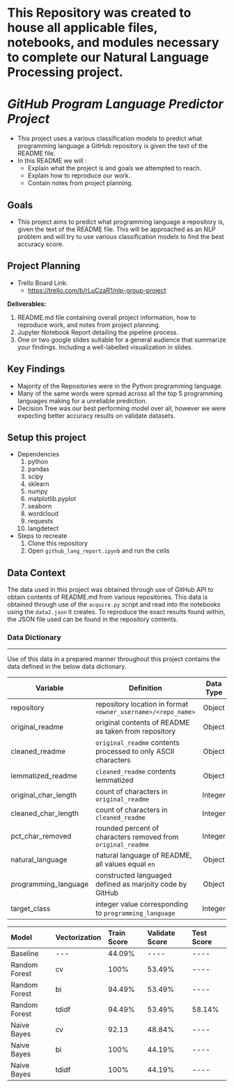 # This Repository was created to house all applicable files, notebooks, and modules necessary to complete our Natural Language Processing project.

# _GitHub Program Language Predictor Project_



- This project uses a various classification models to predict what programming language a GitHub repository is given the text of the README file.
- In this README we will :
    * Explain what the project is and goals we attempted to reach. 
    * Explain how to reproduce our work. 
    * Contain notes from project planning.

## Goals
- This project aims to predict what programming language a repository is, given the text of the README file. This will be approached as an NLP problem and will try to use various classification models to find the best accuracy score.

## Project Planning
- Trello Board Link:
  - https://trello.com/b/rLuCzaR1/nlp-group-project

**Deliverables:**
1. README.md file containing overall project information, how to reproduce work, and notes from project planning.
2. Jupyter Notebook Report detailing the pipeline process.
3. One or two google slides suitable for a general audience that summarize your findings. Including a well-labelled visualization in slides.

## Key Findings 
* Majority of the Repositories were in the Python programming language.
* Many of the same words were spread across all the top 5 programming languages making for a unreliable prediction.
* Decision Tree was our best performing model over all, however we were expecting better accuracy results on validate datasets.




## Setup this project
* Dependencies
    1. python
    2. pandas
    3. scipy
    4. sklearn
    5. numpy
    6. matplotlib.pyplot
    7. seaborn
    8. wordcloud
    9. requests
    10. langdetect
* Steps to recreate
    1. Clone this repository
    3. Open `github_lang_report.ipynb` and run the cells


## Data Context

The data used in this project was obtained through use of GitHub API to obtain contents of README.md from various repositories. This data is obtained through use of the `acquire.py` script and read into the notebooks using the `data2.json` it creates. To reproduce the exact results found within, the JSON file used can be found in the repository contents.

### Data Dictionary
---

Use of this data in a prepared manner throughout this project contains the data defined in the below data dictionary.


| Variable             | Definition                                                    | Data Type |
|----------------------|---------------------------------------------------------------|:---------:|
| repository           | repository location in format `<owner_username>/<repo_name>`  | Object    |
| original_readme      | original contents of README as taken from repository          | Object    |
| cleaned_readme       | `original_readme` contents processed to only ASCII characters | Object    |
| lemmatized_readme    | `cleaned_readme` contents lemmatized                          | Object    |
| original_char_length | count of characters in `original_readme`                      | Integer   |
| cleaned_char_length  | count of characters in `cleaned_readme`                       | Integer   |
| pct_char_removed     | rounded percent of characters removed from `original_readme`  | Integer   |
| natural_language     | natural language of README, all values equal `en`             | Object    |
| programming_language | constructed languaged defined as marjoity code by GitHub      | Object    |
| target_class         | integer value corresponding to `programming_language`         | Integer   |



| Model                    |Vectorization  |  Train Score  |Validate Score | Test Score  |   
|:-------------------------|---------------|:--------------|:--------------|:------------|
| Baseline                 | ---           | 44.09%        | ----          |  ----       |
| Random Forest            | cv            | 100%          | 53.49%        |  ----       |
| Random Forest            | bi            | 94.49%        | 53.49%        |  ----       |
| Random Forest            | tdidf         | 94.49%        | 53.49%        |  58.14%     |
| Naive Bayes              | cv            | 92.13         | 48.84%        |  ----       |
| Naive Bayes              | bi            | 100%          | 44.19%        |  ----       |
| Naive Bayes              | tdidf         | 100%          | 44.19%        |  ----       |




